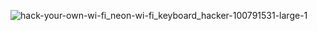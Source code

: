![hack-your-own-wi-fi_neon-wi-fi_keyboard_hacker-100791531-large-1](https://user-images.githubusercontent.com/117610367/205221415-69353fe4-cbb3-4557-9809-84d8c8981d62.jpg)
